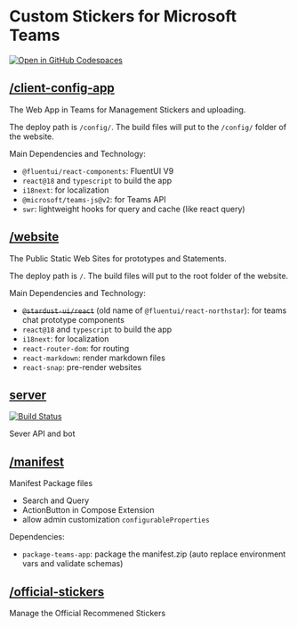 # Custom Stickers for Microsoft Teams

[![Open in GitHub Codespaces](https://github.com/codespaces/badge.svg)](https://github.com/codespaces/new?hide_repo_select=true&ref=v2&repo=NewFuture/custom-stickers-teams-extension&devcontainer_path=.devcontainer%2Fdevcontainer.json)

## [/client-config-app](./client-config-app/)

The Web App in Teams for Management Stickers and uploading.

The deploy path is `/config/`.
The build files will put to the `/config/` folder of the website.

Main Dependencies and Technology:

-   `@fluentui/react-components`: FluentUI V9
-   `react@18` and `typescript` to build the app
-   `i18next`: for localization
-   `@microsoft/teams-js@v2`: for Teams API
-   `swr`: lightweight hooks for query and cache (like react query)

## [/website](./website/)

The Public Static Web Sites for prototypes and Statements.

The deploy path is `/`.
The build files will put to the root folder of the website.

Main Dependencies and Technology:

-   ~~`@stardust-ui/react`~~ (old name of `@fluentui/react-northstar`): for teams chat prototype components
-   `react@18` and `typescript` to build the app
-   `i18next`: for localization
-   `react-router-dom`: for routing
-   `react-markdown`: render markdown files
-   `react-snap`: pre-render websites

## [server](./server)

[![Build Status](https://dev.azure.com/NewFuture-CI/CI/_apis/build/status/custom-stickers.server-api?branchName=master)](https://dev.azure.com/NewFuture-CI/CI/_build/latest?definitionId=5&branchName=master)

Sever API and bot

## [/manifest](./manifest)

Manifest Package files

-   Search and Query
-   ActionButton in Compose Extension
-   allow admin customization `configurableProperties`

Dependencies:

-   `package-teams-app`: package the manifest.zip (auto replace environment vars and validate schemas)

## [/official-stickers](./official-stickers)

Manage the Official Recommened Stickers
